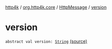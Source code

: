 [http4k](../../index.md) / [org.http4k.core](../index.md) / [HttpMessage](index.md) / [version](./version.md)

# version

`abstract val version: `[`String`](https://kotlinlang.org/api/latest/jvm/stdlib/kotlin/-string/index.html) [(source)](https://github.com/http4k/http4k/blob/master/http4k-core/src/main/kotlin/org/http4k/core/http.kt#L88)